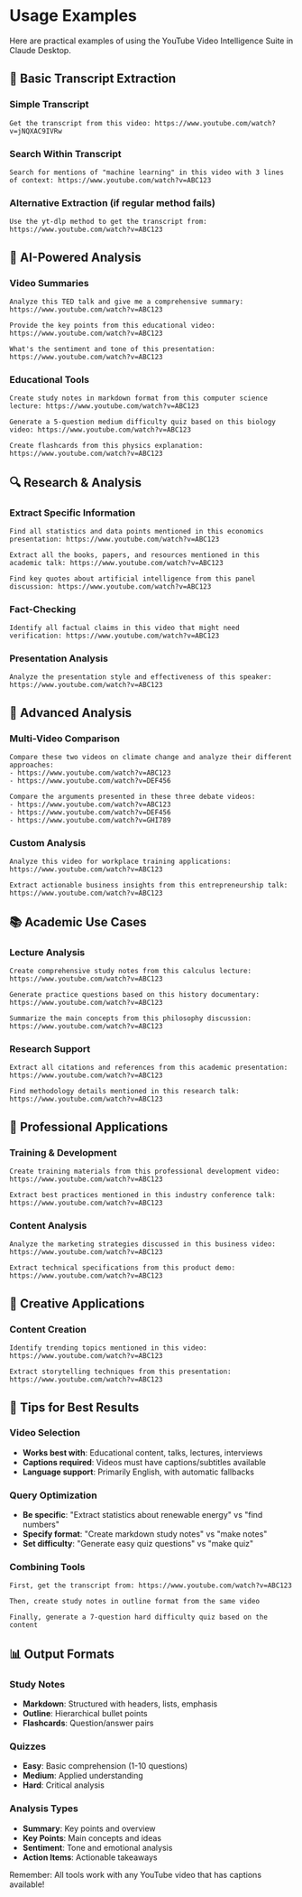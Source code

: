 # Usage Examples

Here are practical examples of using the YouTube Video Intelligence Suite in Claude Desktop.

## 🎯 Basic Transcript Extraction

### Simple Transcript
```
Get the transcript from this video: https://www.youtube.com/watch?v=jNQXAC9IVRw
```

### Search Within Transcript
```
Search for mentions of "machine learning" in this video with 3 lines of context: https://www.youtube.com/watch?v=ABC123
```

### Alternative Extraction (if regular method fails)
```
Use the yt-dlp method to get the transcript from: https://www.youtube.com/watch?v=ABC123
```

## 🧠 AI-Powered Analysis

### Video Summaries
```
Analyze this TED talk and give me a comprehensive summary: https://www.youtube.com/watch?v=ABC123

Provide the key points from this educational video: https://www.youtube.com/watch?v=ABC123

What's the sentiment and tone of this presentation: https://www.youtube.com/watch?v=ABC123
```

### Educational Tools
```
Create study notes in markdown format from this computer science lecture: https://www.youtube.com/watch?v=ABC123

Generate a 5-question medium difficulty quiz based on this biology video: https://www.youtube.com/watch?v=ABC123

Create flashcards from this physics explanation: https://www.youtube.com/watch?v=ABC123
```

## 🔍 Research & Analysis

### Extract Specific Information
```
Find all statistics and data points mentioned in this economics presentation: https://www.youtube.com/watch?v=ABC123

Extract all the books, papers, and resources mentioned in this academic talk: https://www.youtube.com/watch?v=ABC123

Find key quotes about artificial intelligence from this panel discussion: https://www.youtube.com/watch?v=ABC123
```

### Fact-Checking
```
Identify all factual claims in this video that might need verification: https://www.youtube.com/watch?v=ABC123
```

### Presentation Analysis
```
Analyze the presentation style and effectiveness of this speaker: https://www.youtube.com/watch?v=ABC123
```

## 🔬 Advanced Analysis

### Multi-Video Comparison
```
Compare these two videos on climate change and analyze their different approaches:
- https://www.youtube.com/watch?v=ABC123
- https://www.youtube.com/watch?v=DEF456

Compare the arguments presented in these three debate videos:
- https://www.youtube.com/watch?v=ABC123
- https://www.youtube.com/watch?v=DEF456  
- https://www.youtube.com/watch?v=GHI789
```

### Custom Analysis
```
Analyze this video for workplace training applications: https://www.youtube.com/watch?v=ABC123

Extract actionable business insights from this entrepreneurship talk: https://www.youtube.com/watch?v=ABC123
```

## 📚 Academic Use Cases

### Lecture Analysis
```
Create comprehensive study notes from this calculus lecture: https://www.youtube.com/watch?v=ABC123

Generate practice questions based on this history documentary: https://www.youtube.com/watch?v=ABC123

Summarize the main concepts from this philosophy discussion: https://www.youtube.com/watch?v=ABC123
```

### Research Support
```
Extract all citations and references from this academic presentation: https://www.youtube.com/watch?v=ABC123

Find methodology details mentioned in this research talk: https://www.youtube.com/watch?v=ABC123
```

## 💼 Professional Applications

### Training & Development
```
Create training materials from this professional development video: https://www.youtube.com/watch?v=ABC123

Extract best practices mentioned in this industry conference talk: https://www.youtube.com/watch?v=ABC123
```

### Content Analysis
```
Analyze the marketing strategies discussed in this business video: https://www.youtube.com/watch?v=ABC123

Extract technical specifications from this product demo: https://www.youtube.com/watch?v=ABC123
```

## 🎨 Creative Applications

### Content Creation
```
Identify trending topics mentioned in this video: https://www.youtube.com/watch?v=ABC123

Extract storytelling techniques from this presentation: https://www.youtube.com/watch?v=ABC123
```

## 🔧 Tips for Best Results

### Video Selection
- **Works best with**: Educational content, talks, lectures, interviews
- **Captions required**: Videos must have captions/subtitles available
- **Language support**: Primarily English, with automatic fallbacks

### Query Optimization
- **Be specific**: "Extract statistics about renewable energy" vs "find numbers"
- **Specify format**: "Create markdown study notes" vs "make notes"
- **Set difficulty**: "Generate easy quiz questions" vs "make quiz"

### Combining Tools
```
First, get the transcript from: https://www.youtube.com/watch?v=ABC123

Then, create study notes in outline format from the same video

Finally, generate a 7-question hard difficulty quiz based on the content
```

## 📊 Output Formats

### Study Notes
- **Markdown**: Structured with headers, lists, emphasis
- **Outline**: Hierarchical bullet points
- **Flashcards**: Question/answer pairs

### Quizzes  
- **Easy**: Basic comprehension (1-10 questions)
- **Medium**: Applied understanding
- **Hard**: Critical analysis

### Analysis Types
- **Summary**: Key points and overview
- **Key Points**: Main concepts and ideas
- **Sentiment**: Tone and emotional analysis
- **Action Items**: Actionable takeaways

Remember: All tools work with any YouTube video that has captions available!
